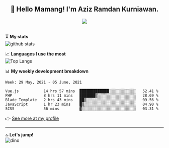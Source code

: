 <h2 align="center">👋 Hello Mamang! I'm Aziz Ramdan Kurniawan.</h2>  
<p align="center">
  <img src="https://komarev.com/ghpvc/?username=azizramdan"> <br><br>
</p>
    
⏳ **My stats**  
![github stats](https://github-readme-stats.vercel.app/api?username=azizramdan&show_icons=true&count_private=true&title_color=000&hide_border=true&hide_title=true)  

📈 **Languages I use the most**  
![Top Langs](https://github-readme-stats.vercel.app/api/top-langs/?username=azizramdan&layout=compact&langs_count=6&hide=tsql&hide_border=true&hide_title=true&exclude_repo=Futsal-Go,Futsal-Go-Admin,Sistem-Informasi-Sensus-Harian-Rawat-Inap)  

📊 **My weekly development breakdown**
<!--START_SECTION:waka-->
```text
Week: 29 May, 2021 - 05 June, 2021

Vue.js           14 hrs 57 mins  █████████████░░░░░░░░░░░░   52.41 % 
PHP              8 hrs 11 mins   ███████▒░░░░░░░░░░░░░░░░░   28.69 % 
Blade Template   2 hrs 43 mins   ██▒░░░░░░░░░░░░░░░░░░░░░░   09.56 % 
JavaScript       1 hr 23 mins    █▒░░░░░░░░░░░░░░░░░░░░░░░   04.90 % 
SCSS             56 mins         ▓░░░░░░░░░░░░░░░░░░░░░░░░   03.31 % 
```
<!--END_SECTION:waka-->
👉 [See more at my profile](https://wakatime.com/@azizramdan)
***
🔝 **Let's jump!**  
![dino](https://raw.githubusercontent.com/azizramdan/azizramdan/master/dino.gif)  
